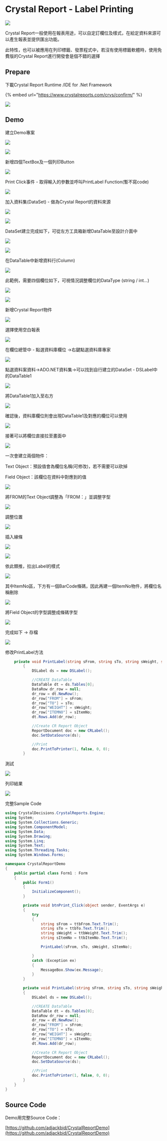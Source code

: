 # Crystal Report - Label Printing

![](../.gitbook/assets/image%20%28133%29.png)

Crystal Report一般使用在報表用途，可以自定訂欄位及樣式，在給定資料來源可以產生報表並提供匯出功能。

此特性，也可以被應用在列印標籤、發票程式中，若沒有使用標籤軟體時，使用免費版的Crystal Report進行開發會是個不錯的選擇

## Prepare

下載Crystal Report Runtime /IDE for .Net Framework

{% embed url="https://www.crystalreports.com/crvs/confirm/" %}

![](../.gitbook/assets/image%20%28266%29.png)

## Demo

建立Demo專案

![](../.gitbook/assets/image%20%28241%29.png)

![](../.gitbook/assets/image%20%2871%29.png)

新增四個TextBox及一個列印Button

![](../.gitbook/assets/image%20%28203%29.png)

Print Click事件 - 取得輸入的參數並呼叫PrintLabel Function\(暫不寫code\)

![](../.gitbook/assets/image%20%28288%29.png)

加入資料集\(DataSet\) - 做為Crystal Report的資料來源

![](../.gitbook/assets/image%20%28244%29.png)

![](../.gitbook/assets/image%20%2875%29.png)

DataSet建立完成如下，可從左方工具箱新增DataTable至設計介面中

![](../.gitbook/assets/image%20%2874%29.png)

![](../.gitbook/assets/image%20%28260%29.png)

在DataTable中新增資料行\(Column\)

![](../.gitbook/assets/image%20%28283%29.png)

此範例，需要四個欄位如下，可視情況調整欄位的DataType \(string / int...\)

![](../.gitbook/assets/image%20%28195%29.png)

![](../.gitbook/assets/image%20%28221%29.png)

新增Crystal Report物件

![](../.gitbook/assets/image%20%287%29.png)

選擇使用空白報表

![](../.gitbook/assets/image%20%28232%29.png)

在欄位總管中 - 點選資料庫欄位 →右鍵點選資料庫專家

![](../.gitbook/assets/image%20%28194%29.png)

點選資料案資料→ADO.NET資料集→可以找到自行建立的DataSet - DSLabel中的DataTable1

![](../.gitbook/assets/image%20%28160%29.png)

將DataTable1加入至右方

![](../.gitbook/assets/image%20%2888%29.png)

確認後，資料庫欄位則會出現DataTable1及對應的欄位可以使用

![](../.gitbook/assets/image%20%28135%29.png)

接著可以將欄位直接拉至畫面中

![](../.gitbook/assets/image%20%2898%29.png)

一次會建立兩個物件：

Text Object：預設值會為欄位名稱\(可修改\)，若不需要可以砍掉

Field Object：該欄位在資料中對應到的值

![](../.gitbook/assets/image%20%28264%29.png)

將FROM的Text Object調整為「FROM：」並調整字型

![](../.gitbook/assets/image%20%28376%29.png)

調整位置

![](../.gitbook/assets/image%20%28353%29.png)

插入線條

![](../.gitbook/assets/image%20%2822%29.png)

![](../.gitbook/assets/image%20%28329%29.png)

依此類推，拉出Label的樣式

![](../.gitbook/assets/image%20%28313%29.png)

其中ItemNo區，下方有一個BarCode條碼，因此再建一個ItemNo物件，將欄位名稱刪除

![](../.gitbook/assets/image%20%28340%29.png)

將Field Object的字型調整成條碼字型

![](../.gitbook/assets/image%20%28161%29.png)

完成如下 → 存檔

![](../.gitbook/assets/image%20%2865%29.png)

修改PrintLabel方法

```csharp
    private void PrintLabel(string sFrom, string sTo, string sWeight, string sItemNo)
        {
            DSLabel ds = new DSLabel();

            //CREATE DataTable
            DataTable dt = ds.Tables[0];
            DataRow dr_row = null;
            dr_row = dt.NewRow();
            dr_row["FROM"] = sFrom;
            dr_row["TO"] = sTo;
            dr_row["WEIGHT"] = sWeight;
            dr_row["ITEMNO"] = sItemNo;
            dt.Rows.Add(dr_row);

            //Create CR Report Object
            ReportDocument doc = new CRLabel();
            doc.SetDataSource(ds);

            //Print
            doc.PrintToPrinter(1, false, 0, 0);
        }
```

測試

![](../.gitbook/assets/image%20%28142%29.png)

列印結果

![](../.gitbook/assets/image%20%28375%29.png)

完整Sample Code

```csharp
using CrystalDecisions.CrystalReports.Engine;
using System;
using System.Collections.Generic;
using System.ComponentModel;
using System.Data;
using System.Drawing;
using System.Linq;
using System.Text;
using System.Threading.Tasks;
using System.Windows.Forms;

namespace CrystalReportDemo
{
    public partial class Form1 : Form
    {
        public Form1()
        {
            InitializeComponent();
        }

        private void btnPrint_Click(object sender, EventArgs e)
        {
            try
            {
                string sFrom = ttbFrom.Text.Trim();
                string sTo = ttbTo.Text.Trim();
                string sWeight = ttbWeight.Text.Trim();
                string sItemNo = ttbItemNo.Text.Trim();

                PrintLabel(sFrom, sTo, sWeight, sItemNo);

            }
            catch (Exception ex)
            {
                MessageBox.Show(ex.Message);
            }
        }

        private void PrintLabel(string sFrom, string sTo, string sWeight, string sItemNo)
        {
            DSLabel ds = new DSLabel();

            //CREATE DataTable
            DataTable dt = ds.Tables[0];
            DataRow dr_row = null;
            dr_row = dt.NewRow();
            dr_row["FROM"] = sFrom;
            dr_row["TO"] = sTo;
            dr_row["WEIGHT"] = sWeight;
            dr_row["ITEMNO"] = sItemNo;
            dt.Rows.Add(dr_row);

            //Create CR Report Object
            ReportDocument doc = new CRLabel();
            doc.SetDataSource(ds);

            //Print
            doc.PrintToPrinter(1, false, 0, 0);
        }
    }
}

```

## Source Code

Demo用完整Source Code：

[https://github.com/adjackbid/CrystalReportDemo](https://github.com/adjackbid/CrystalReportDemo)

